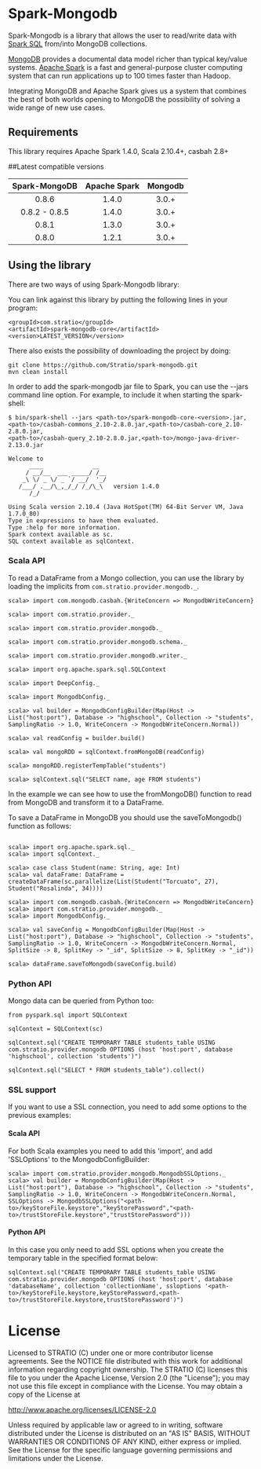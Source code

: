 # Spark-Mongodb

Spark-Mongodb is a library that allows the user to read/write data with [Spark SQL](http://spark.apache.org/docs/latest/sql-programming-guide.html)
from/into MongoDB collections.

[MongoDB](http://www.mongodb.org/ "MongoDB website") provides a documental data model
richer than typical key/value systems. [Apache Spark](http://spark.incubator.apache.org/ "Spark website") is a
fast and general-purpose cluster computing system that can run applications up to 100 times faster than Hadoop.

Integrating MongoDB and Apache Spark gives us a system that combines the best of both
worlds opening to MongoDB the possibility of solving a wide range of new use cases.

## Requirements

This library requires Apache Spark 1.4.0, Scala 2.10.4+, casbah 2.8+

##Latest compatible versions

Spark-MongoDB | Apache Spark | Mongodb
 :--: | :--: | :--:
0.8.6 | 1.4.0 | 3.0.+
0.8.2 - 0.8.5 | 1.4.0 | 3.0.+
0.8.1 | 1.3.0 | 3.0.+
0.8.0 | 1.2.1 | 3.0.+

## Using the library

There are two ways of using Spark-Mongodb library:

You can link against this library by putting the following lines in your program:

```
<groupId>com.stratio</groupId>
<artifactId>spark-mongodb-core</artifactId>
<version>LATEST_VERSION</version>
```
There also exists the possibility of downloading the project by doing:

```
git clone https://github.com/Stratio/spark-mongodb.git
mvn clean install
```
In order to add the spark-mongodb jar file to Spark, you can use the --jars command line option.
For example, to include it when starting the spark-shell:

```
$ bin/spark-shell --jars <path-to>/spark-mongodb-core-<version>.jar,<path-to>/casbah-commons_2.10-2.8.0.jar,<path-to>/casbah-core_2.10-2.8.0.jar,
<path-to>/casbah-query_2.10-2.8.0.jar,<path-to>/mongo-java-driver-2.13.0.jar

Welcome to
      ____              __
     / __/__  ___ _____/ /__
    _\ \/ _ \/ _ `/ __/  '_/
   /___/ .__/\_,_/_/ /_/\_\   version 1.4.0
      /_/

Using Scala version 2.10.4 (Java HotSpot(TM) 64-Bit Server VM, Java 1.7.0_80)
Type in expressions to have them evaluated.
Type :help for more information.
Spark context available as sc.
SQL context available as sqlContext.

```

### Scala API

To read a DataFrame from a Mongo collection, you can use the library by loading the implicits from `com.stratio.provider.mongodb._`.

```
scala> import com.mongodb.casbah.{WriteConcern => MongodbWriteConcern}

scala> import com.stratio.provider._

scala> import com.stratio.provider.mongodb._

scala> import com.stratio.provider.mongodb.schema._

scala> import com.stratio.provider.mongodb.writer._

scala> import org.apache.spark.sql.SQLContext

scala> import DeepConfig._

scala> import MongodbConfig._

scala> val builder = MongodbConfigBuilder(Map(Host -> List("host:port"), Database -> "highschool", Collection -> "students", SamplingRatio -> 1.0, WriteConcern -> MongodbWriteConcern.Normal))

scala> val readConfig = builder.build()

scala> val mongoRDD = sqlContext.fromMongoDB(readConfig)

scala> mongoRDD.registerTempTable("students")

scala> sqlContext.sql("SELECT name, age FROM students")

```
In the example we can see how to use the fromMongoDB() function to read from MongoDB and transform it to a DataFrame.

To save a DataFrame in MongoDB you should use the saveToMongodb() function as follows:

```

scala> import org.apache.spark.sql._
scala> import sqlContext._

scala> case class Student(name: String, age: Int)
scala> val dataFrame: DataFrame = createDataFrame(sc.parallelize(List(Student("Torcuato", 27), Student("Rosalinda", 34))))

scala> import com.mongodb.casbah.{WriteConcern => MongodbWriteConcern}
scala> import com.stratio.provider.mongodb._
scala> import MongodbConfig._

scala> val saveConfig = MongodbConfigBuilder(Map(Host -> List("host:port"), Database -> "highschool", Collection -> "students", SamplingRatio -> 1.0, WriteConcern -> MongodbWriteConcern.Normal, SplitSize -> 8, SplitKey -> "_id", SplitSize -> 8, SplitKey -> "_id"))

scala> dataFrame.saveToMongodb(saveConfig.build)

```

### Python API

Mongo data can be queried from Python too:

```
from pyspark.sql import SQLContext

sqlContext = SQLContext(sc)

sqlContext.sql("CREATE TEMPORARY TABLE students_table USING com.stratio.provider.mongodb OPTIONS (host 'host:port', database 'highschool', collection 'students')")

sqlContext.sql("SELECT * FROM students_table").collect()

```
### SSL support

If you want to use a SSL connection, you need to add some options to the previous examples:

#### Scala API 

For both Scala examples you need to add this 'import', and add 'SSLOptions' to the MongodbConfigBuilder:

```
scala> import com.stratio.provider.mongodb.MongodbSSLOptions._
scala> val builder = MongodbConfigBuilder(Map(Host -> List("host:port"), Database -> "highschool", Collection -> "students", SamplingRatio -> 1.0, WriteConcern -> MongodbWriteConcern.Normal, SSLOptions -> MongodbSSLOptions("<path-to>/keyStoreFile.keystore","keyStorePassword","<path-to>/trustStoreFile.keystore","trustStorePassword")))

```

#### Python API 

In this case you only need to add SSL options when you create the temporary table in the specified format below:

```
sqlContext.sql("CREATE TEMPORARY TABLE students_table USING com.stratio.provider.mongodb OPTIONS (host 'host:port', database 'databaseName', collection 'collectionName', ssloptions '<path-to>/keyStoreFile.keystore,keyStorePassword,<path-to>/trustStoreFile.keystore,trustStorePassword')")

```


# License #

Licensed to STRATIO (C) under one or more contributor license agreements.
See the NOTICE file distributed with this work for additional information
regarding copyright ownership.  The STRATIO (C) licenses this file
to you under the Apache License, Version 2.0 (the
"License"); you may not use this file except in compliance
with the License.  You may obtain a copy of the License at

  http://www.apache.org/licenses/LICENSE-2.0

Unless required by applicable law or agreed to in writing,
software distributed under the License is distributed on an
"AS IS" BASIS, WITHOUT WARRANTIES OR CONDITIONS OF ANY
KIND, either express or implied.  See the License for the
specific language governing permissions and limitations
under the License.

